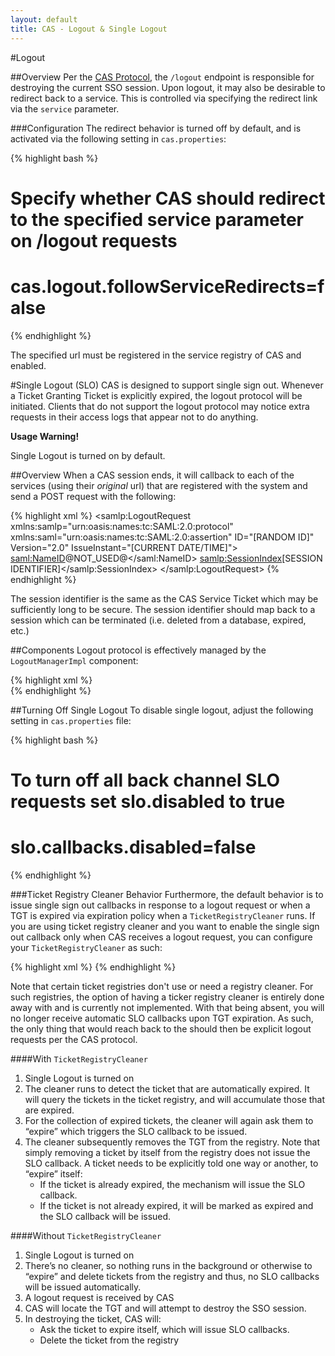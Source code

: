 ```yaml
---
layout: default
title: CAS - Logout & Single Logout
---
```


<a name="Logout">  </a>
#Logout

<a name="Overview">  </a>
##Overview
Per the [CAS Protocol](../protocol/CAS-Protocol.html), the `/logout` endpoint is responsible for destroying the current SSO session. Upon logout, it may also be desirable to redirect back to a service. This is controlled via specifying the redirect link via the `service` parameter. 

<a name="Configuration">  </a>
###Configuration
The redirect behavior is turned off by default, and is activated via the following setting in `cas.properties`:

{% highlight bash %}
# Specify whether CAS should redirect to the specified service parameter on /logout requests
# cas.logout.followServiceRedirects=false
{% endhighlight %}

The specified url must be registered in the service registry of CAS and enabled.

<a name="SingleLogout(SLO)">  </a>
#Single Logout (SLO)
CAS is designed to support single sign out. Whenever a Ticket Granting Ticket is explicitly expired, the logout protocol will be initiated. Clients that do not support the logout protocol may notice extra requests in their access logs that appear not to do anything.

<div class="alert alert-warning"><strong>Usage Warning!</strong><p>Single Logout is turned on by default.</p></div>

<a name="Overview">  </a>
##Overview
When a CAS session ends, it will callback to each of the services (using their _original_ url) that are registered with the system and send a POST request with the following:

{% highlight xml %}
<samlp:LogoutRequest xmlns:samlp="urn:oasis:names:tc:SAML:2.0:protocol" xmlns:saml="urn:oasis:names:tc:SAML:2.0:assertion" ID="[RANDOM ID]" Version="2.0" IssueInstant="[CURRENT DATE/TIME]">
    <saml:NameID>@NOT_USED@</saml:NameID>
    <samlp:SessionIndex>[SESSION IDENTIFIER]</samlp:SessionIndex>
</samlp:LogoutRequest>
{% endhighlight %}

The session identifier is the same as the CAS Service Ticket which may be sufficiently long to be secure. The session identifier should map back to a session which can be terminated (i.e. deleted from a database, expired, etc.)

<a name="Components">  </a>
##Components
Logout protocol is effectively managed by the `LogoutManagerImpl` component:

{% highlight xml %}
<bean id="logoutManager" class="org.jasig.cas.logout.LogoutManagerImpl">
    <constructor-arg index="0" ref="servicesManager"/>
    <constructor-arg index="1" ref="noRedirectHttpClient"/>
    <property name="disableSingleSignOut" value="${slo.callbacks.disabled:false}" />         
</bean>
{% endhighlight %}

<a name="TurningOffSingleLogout">  </a>
##Turning Off Single Logout
To disable single logout, adjust the following setting in `cas.properties` file:

{% highlight bash %}
# To turn off all back channel SLO requests set slo.disabled to true
# slo.callbacks.disabled=false
{% endhighlight %}


<a name="TicketRegistryBehavior">  </a>
###Ticket Registry Cleaner Behavior
Furthermore, the default behavior is to issue single sign out callbacks in response to a logout request or when a TGT is expired via expiration policy when a `TicketRegistryCleaner` runs.  If you are using ticket registry cleaner and you want to enable the single sign out callback only when CAS receives a logout request, you can configure your `TicketRegistryCleaner` as such:

{% highlight xml %}
<bean id="ticketRegistryCleaner" class="org.jasig.cas.ticket.registry.support.DefaultTicketRegistryCleaner"
      p:ticketRegistry-ref="ticketRegistry"
      p:lock-ref="cleanerLock"
      p:logUserOutOfServices="${slo.callbacks.disabled:false}" />
{% endhighlight %}

Note that certain ticket registries don't use or need a registry cleaner. For such registries, the option of having a ticker registry cleaner is entirely done away with and is currently not implemented. With that being absent, you will no longer receive automatic SLO callbacks upon TGT expiration. As such, the only thing that would reach back to the should then be explicit logout requests per the CAS protocol.

<a name="WithTicketRegistryCleaner">  </a>
####With `TicketRegistryCleaner`
1. Single Logout is turned on
2. The cleaner runs to detect the ticket that are automatically expired. It will query the tickets in the ticket registry, and will accumulate those that are expired. 
3. For the collection of expired tickets, the cleaner will again ask them to “expire” which triggers the SLO callback to be issued.
4. The cleaner subsequently removes the TGT from the registry. Note that simply removing a ticket by itself from the registry does not issue the SLO callback. A ticket needs to be explicitly told one way or another, to “expire” itself:
    - If the ticket is already expired, the mechanism will issue the SLO callback.
    - If the ticket is not already expired, it will be marked as expired and the SLO callback will be issued.

<a name="WithoutTicketRegistryCleaner">  </a>
####Without `TicketRegistryCleaner`
1. Single Logout is turned on
2. There’s no cleaner, so nothing runs in the background or otherwise to “expire” and delete tickets from the registry and thus, no SLO callbacks will be issued automatically. 
2. A logout request is received by CAS
3. CAS will locate the TGT and will attempt to destroy the SSO session.
4. In destroying the ticket, CAS will:
    - Ask the ticket to expire itself, which will issue SLO callbacks.
    - Delete the ticket from the registry

 
